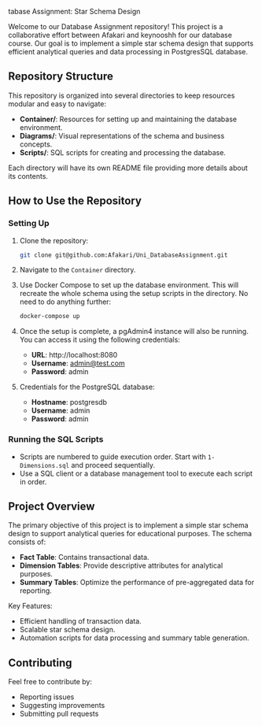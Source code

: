 tabase Assignment: Star Schema Design

Welcome to our Database Assignment repository! This project is a collaborative effort between Afakari and keynooshh  for our database course. Our goal is to implement a simple star schema design that supports efficient analytical queries and data processing in PostgresSQL database.



## Repository Structure

This repository is organized into several directories to keep resources modular and easy to navigate:

-   **Container/**: Resources for setting up and maintaining the database environment.
-   **Diagrams/**: Visual representations of the schema and business concepts.
-   **Scripts/**: SQL scripts for creating and processing the database.

Each directory will have its own README file providing more details about its contents.

## How to Use the Repository

### Setting Up

1.  Clone the repository:
    
    ```bash
    git clone git@github.com:Afakari/Uni_DatabaseAssignment.git
    
    ```
    
2.  Navigate to the `Container` directory.
    
3.  Use Docker Compose to set up the database environment. This will recreate the whole schema using the setup scripts in the directory. No need to do anything further:
    
    ```bash
    docker-compose up
    
    ```
    
4.  Once the setup is complete, a pgAdmin4 instance will also be running. You can access it using the following credentials:
    -   **URL**: http://localhost:8080
    -   **Username**: admin@test.com
    -   **Password**: admin
5.  Credentials for the PostgreSQL database:
    
    -   **Hostname**: postgresdb
    -   **Username**: admin
    -   **Password**: admin

### Running the SQL Scripts

-   Scripts are numbered to guide execution order. Start with `1- Dimensions.sql` and proceed sequentially.
-   Use a SQL client or a database management tool to execute each script in order.



## Project Overview

The primary objective of this project is to implement a simple  star schema design to support analytical queries for educational purposes. The schema consists of:

-   **Fact Table**: Contains transactional data.
-   **Dimension Tables**: Provide descriptive attributes for analytical purposes.
-   **Summary Tables**: Optimize the performance of pre-aggregated data for reporting.

Key Features:

-   Efficient handling of transaction data.
-   Scalable star schema design.
-   Automation scripts for data processing and summary table generation.



## Contributing

Feel free to contribute by:

-   Reporting issues
-   Suggesting improvements
-   Submitting pull requests
